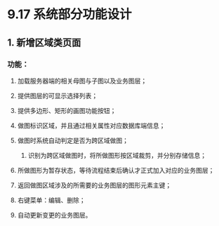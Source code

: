 # 9.17 系统部分功能设计

## 1. 新增区域类页面

### 功能：

1. 加载服务器端的相关母图与子图以及业务图层；

2. 提供图层的可显示选择列表；

3. 提供多边形、矩形的画图功能按钮；

4. 做图标识区域，并且通过相关属性对应数据库端信息；

5. 做图时系统自动判定是否为跨区域做图；

   1. 识别为跨区域做图时，将所做图形按区域裁剪，并分别存储信息；

6. 所做图形为暂存状态，等待流程结束后确认才正式加入对应的业务图层；

7. 返回做图区域涉及的所需要的业务图层的图形元素主键；

8. 右键菜单：编辑、删除；

9. 自动更新变更的业务图层。
